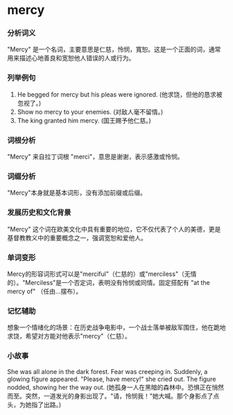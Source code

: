 # mercy

### 分析词义

  

"Mercy" 是一个名词，主要意思是仁慈，怜悯，寬恕。这是一个正面的词，通常用来描述心地善良和宽恕他人错误的人或行为。

  

### 列举例句

  

1.  He begged for mercy but his pleas were ignored. (他求饶，但他的恳求被忽视了。)
2.  Show no mercy to your enemies. (对敌人毫不留情。)
3.  The king granted him mercy. (国王赐予他仁慈。)

  

### 词根分析

  

"Mercy" 来自拉丁词根 "merci"，意思是谢谢，表示感激或怜悯。

  

### 词缀分析

  

"Mercy"本身就是基本词形，没有添加前缀或后缀。

  

### 发展历史和文化背景

  

"Mercy" 这个词在欧美文化中具有重要的地位，它不仅代表了个人的美德，更是基督教教义中的重要概念之一，强调宽恕和爱他人。

  

### 单词变形

  

Mercy的形容词形式可以是"merciful"（仁慈的）或"merciless"（无情的）。"Merciless"是一个否定词，表明没有怜悯或同情。固定搭配有 "at the mercy of" （任由...摆布）。

  

### 记忆辅助

  

想象一个情绪化的场景：在历史战争电影中，一个战士落单被敌军围住，他在跪地求饶，希望对方能对他表示"mercy"（仁慈）。

  

### 小故事

  

She was all alone in the dark forest. Fear was creeping in. Suddenly, a glowing figure appeared. "Please, have mercy!" she cried out. The figure nodded, showing her the way out. (她孤身一人在黑暗的森林中。恐惧正在悄然而至。突然，一道发光的身影出现了。"请，怜悯我！"她大喊。那个身影点了点头，为她指了出路。)
